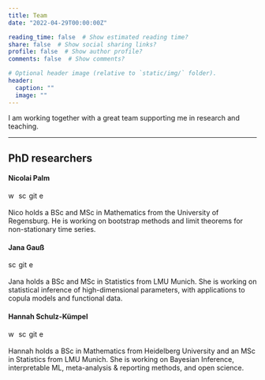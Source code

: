 ```yaml
---
title: Team
date: "2022-04-29T00:00:00Z"

reading_time: false  # Show estimated reading time?
share: false  # Show social sharing links?
profile: false  # Show author profile?
comments: false  # Show comments?

# Optional header image (relative to `static/img/` folder).
header:
  caption: ""
  image: ""
---
```


I am working together with a great team supporting me in research and teaching. 

--- 

## PhD researchers

#### Nicolai Palm 

[<img src="https://raw.githubusercontent.com/FortAwesome/Font-Awesome/6.x/svgs/solid/globe.svg" alt="website" width="17"/>](https://nicolaipalm.github.io/) 
[<img src="https://raw.githubusercontent.com/FortAwesome/Font-Awesome/6.x/svgs/brands/google-scholar.svg" alt="scholar" width="17"/>](https://scholar.google.de/citations?user=yLb7pfYAAAAJ&hl=de) 
[<img src="https://raw.githubusercontent.com/FortAwesome/Font-Awesome/6.x/svgs/brands/github.svg" alt="github" width="17"/>](https://github.com/nicolaipalm)
[<img src="https://raw.githubusercontent.com/FortAwesome/Font-Awesome/6.x/svgs/regular/envelope.svg" alt="email" width="17"/>](mailto:n.palm@lmu.de)

Nico holds a BSc and MSc in Mathematics from the University of Regensburg. He is  working on bootstrap methods and limit theorems for non-stationary time series.


#### Jana Gauß
[<img src="https://raw.githubusercontent.com/FortAwesome/Font-Awesome/6.x/svgs/brands/google-scholar.svg" alt="scholar" width="17"/>](https://scholar.google.com/citations?hl=en&user=gJ0vhXwAAAAJ) 
[<img src="https://raw.githubusercontent.com/FortAwesome/Font-Awesome/6.x/svgs/brands/github.svg" alt="github" width="17"/>](https://github.com/JanaGauss)
[<img src="https://raw.githubusercontent.com/FortAwesome/Font-Awesome/6.x/svgs/regular/envelope.svg" alt="email" width="17"/>](mailto:jana.gauss@stat.uni-muenchen.de)

Jana holds a BSc and MSc in Statistics from LMU Munich. She is working on statistical inference of high-dimensional parameters, with applications to copula models and functional data.


#### Hannah Schulz-Kümpel  

[<img src="https://raw.githubusercontent.com/FortAwesome/Font-Awesome/6.x/svgs/solid/globe.svg" alt="website" width="17"/>](https://11annah.github.io/) 
[<img src="https://raw.githubusercontent.com/FortAwesome/Font-Awesome/6.x/svgs/brands/google-scholar.svg" alt="scholar" width="17"/>](https://11annah.github.io/publications/) 
[<img src="https://raw.githubusercontent.com/FortAwesome/Font-Awesome/6.x/svgs/brands/github.svg" alt="github" width="17"/>](https://github.com/11annah)
[<img src="https://raw.githubusercontent.com/FortAwesome/Font-Awesome/6.x/svgs/regular/envelope.svg" alt="email" width="17"/>](mailto:hannah.kuempel@stat.uni-muenchen.de)

Hannah holds a BSc in Mathematics from Heidelberg University and an MSc in Statistics from LMU Munich. She is working on Bayesian Inference, interpretable ML, meta-analysis & reporting methods, and open science.

<!-- --- -->

<!-- ## Student assistants


* Eugen Gorich -->
